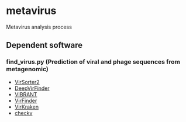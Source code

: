 # metavirus
Metavirus analysis process

Dependent software
---------------------
### find_virus.py (Prediction of viral and phage sequences from metagenomic)
* [VirSorter2](https://github.com/jiarong/VirSorter2)
* [DeepVirFinder](https://github.com/jessieren/DeepVirFinder)
* [VIBRANT](https://github.com/AnantharamanLab/VIBRANT)
* [VirFinder](https://github.com/jessieren/VirFinder)
* [VirKraken](https://github.com/Strong-Lab/VirKraken)
* [checkv](https://jgi.doe.gov/data-and-tools/software-tools/checkv/)
